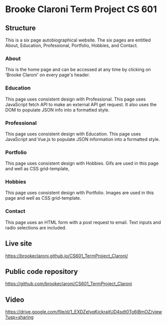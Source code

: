 # Brooke Claroni Term Project CS 601

## Structure
This is a six page autobiographical website. The six pages are entitled About, Education, Professional, Portfolio, Hobbies, and Contact.

### About
This is the home page and can be accessed at any time by clicking on 'Brooke Claroni' on every page's header.

### Education
This page uses consistent design with Professional. This page uses JavaScript fetch API to make an external API get request. It also uses the DOM to populate JSON info into a formatted style.

### Professional
This page uses consistent design with Education. This page uses JavaScript and Vue.js to populate JSON information into a formatted style.

### Portfolio
This page uses consistent design with Hobbies. Gifs are used in this page and well as CSS grid-template, 

### Hobbies
This page uses consistent design with Portfolio. Images are used in this page and well as CSS grid-template.

### Contact
This page uses an HTML form with a post request to email. Text inputs and radio selections are included.

## Live site
https://brookeclaroni.github.io/CS601_TermProject_Claroni/

## Public code repository
https://github.com/brookeclaroni/CS601_TermProject_Claroni

## Video
https://drive.google.com/file/d/1_EXDZeIyqKickrajtUD4sdt0To6jBmOZ/view?usp=sharing
